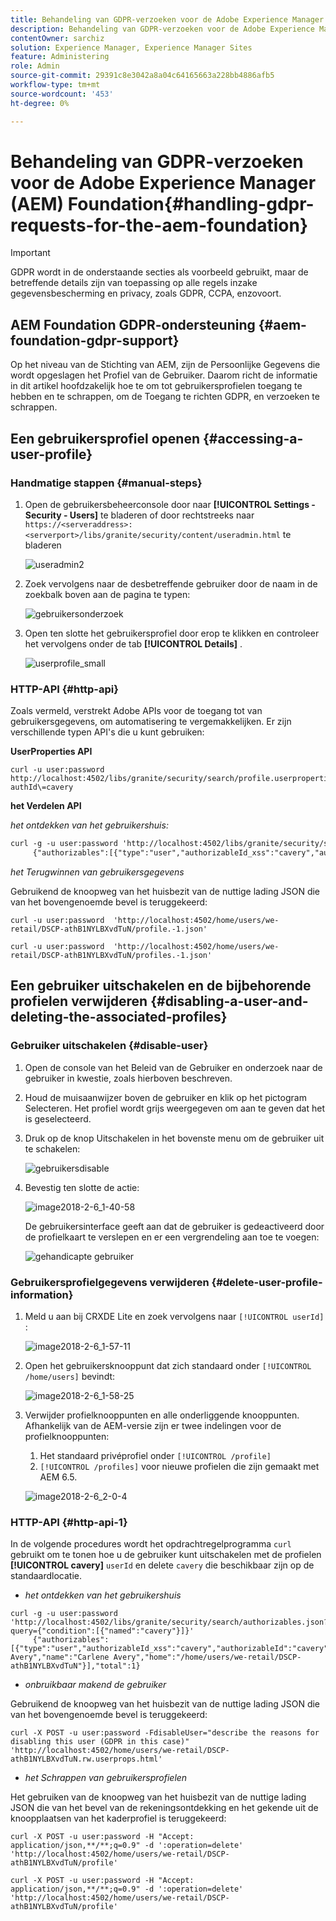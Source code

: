 ```yaml
---
title: Behandeling van GDPR-verzoeken voor de Adobe Experience Manager Foundation
description: Behandeling van GDPR-verzoeken voor de Adobe Experience Manager Foundation
contentOwner: sarchiz
solution: Experience Manager, Experience Manager Sites
feature: Administering
role: Admin
source-git-commit: 29391c8e3042a8a04c64165663a228bb4886afb5
workflow-type: tm+mt
source-wordcount: '453'
ht-degree: 0%

---
```


# Behandeling van GDPR-verzoeken voor de Adobe Experience Manager (AEM) Foundation{#handling-gdpr-requests-for-the-aem-foundation}

>[!IMPORTANT]
>
>GDPR wordt in de onderstaande secties als voorbeeld gebruikt, maar de betreffende details zijn van toepassing op alle regels inzake gegevensbescherming en privacy, zoals GDPR, CCPA, enzovoort.

## AEM Foundation GDPR-ondersteuning {#aem-foundation-gdpr-support}

Op het niveau van de Stichting van AEM, zijn de Persoonlijke Gegevens die wordt opgeslagen het Profiel van de Gebruiker. Daarom richt de informatie in dit artikel hoofdzakelijk hoe te om tot gebruikersprofielen toegang te hebben en te schrappen, om de Toegang te richten GDPR, en verzoeken te schrappen.

## Een gebruikersprofiel openen {#accessing-a-user-profile}

### Handmatige stappen {#manual-steps}

1. Open de gebruikersbeheerconsole door naar **[!UICONTROL Settings - Security - Users]** te bladeren of door rechtstreeks naar `https://<serveraddress>:<serverport>/libs/granite/security/content/useradmin.html` te bladeren

   ![ useradmin2 ](assets/useradmin2.png)

1. Zoek vervolgens naar de desbetreffende gebruiker door de naam in de zoekbalk boven aan de pagina te typen:

   ![ gebruikersonderzoek ](assets/usersearch.png)

1. Open ten slotte het gebruikersprofiel door erop te klikken en controleer het vervolgens onder de tab **[!UICONTROL Details]** .

   ![ userprofile_small ](assets/userprofile_small.png)

### HTTP-API {#http-api}

Zoals vermeld, verstrekt Adobe APIs voor de toegang tot van gebruikersgegevens, om automatisering te vergemakkelijken. Er zijn verschillende typen API&#39;s die u kunt gebruiken:

**UserProperties API**

```shell
curl -u user:password http://localhost:4502/libs/granite/security/search/profile.userproperties.json\?authId\=cavery
```

**het Verdelen API**

*het ontdekken van het gebruikershuis:*

```xml
curl -g -u user:password 'http://localhost:4502/libs/granite/security/search/authorizables.json?query={"condition":[{"named":"cavery"}]}'
     {"authorizables":[{"type":"user","authorizableId_xss":"cavery","authorizableId":"cavery","name_xss":"Carlene Avery","name":"Carlene Avery","home":"/home/users/we-retail/DSCP-athB1NYLBXvdTuN"}],"total":1}
```

*het Terugwinnen van gebruikersgegevens*

Gebruikend de knoopweg van het huisbezit van de nuttige lading JSON die van het bovengenoemde bevel is teruggekeerd:

```shell
curl -u user:password  'http://localhost:4502/home/users/we-retail/DSCP-athB1NYLBXvdTuN/profile.-1.json'
```

```shell
curl -u user:password  'http://localhost:4502/home/users/we-retail/DSCP-athB1NYLBXvdTuN/profiles.-1.json'
```

## Een gebruiker uitschakelen en de bijbehorende profielen verwijderen {#disabling-a-user-and-deleting-the-associated-profiles}

### Gebruiker uitschakelen {#disable-user}

1. Open de console van het Beleid van de Gebruiker en onderzoek naar de gebruiker in kwestie, zoals hierboven beschreven.
1. Houd de muisaanwijzer boven de gebruiker en klik op het pictogram Selecteren. Het profiel wordt grijs weergegeven om aan te geven dat het is geselecteerd.

1. Druk op de knop Uitschakelen in het bovenste menu om de gebruiker uit te schakelen:

   ![ gebruikersdisable ](assets/userdisable.png)

1. Bevestig ten slotte de actie:

   ![ image2018-2-6_1-40-58 ](assets/image2018-2-6_1-40-58.png)

   De gebruikersinterface geeft aan dat de gebruiker is gedeactiveerd door de profielkaart te verslepen en er een vergrendeling aan toe te voegen:

   ![ gehandicapte gebruiker ](assets/disableduser.png)

### Gebruikersprofielgegevens verwijderen {#delete-user-profile-information}

1. Meld u aan bij CRXDE Lite en zoek vervolgens naar `[!UICONTROL userId]` :

   ![ image2018-2-6_1-57-11 ](assets/image2018-2-6_1-57-11.png)

1. Open het gebruikersknooppunt dat zich standaard onder `[!UICONTROL /home/users]` bevindt:

   ![ image2018-2-6_1-58-25 ](assets/image2018-2-6_1-58-25.png)

1. Verwijder profielknooppunten en alle onderliggende knooppunten. Afhankelijk van de AEM-versie zijn er twee indelingen voor de profielknooppunten:

   1. Het standaard privéprofiel onder `[!UICONTROL /profile]`
   1. `[!UICONTROL /profiles]` voor nieuwe profielen die zijn gemaakt met AEM 6.5.

   ![ image2018-2-6_2-0-4 ](assets/image2018-2-6_2-0-4.png)

### HTTP-API {#http-api-1}

In de volgende procedures wordt het opdrachtregelprogramma `curl` gebruikt om te tonen hoe u de gebruiker kunt uitschakelen met de profielen **[!UICONTROL cavery]** `userId` en delete `cavery` die beschikbaar zijn op de standaardlocatie.

* *het ontdekken van het gebruikershuis*

```shell
curl -g -u user:password 'http://localhost:4502/libs/granite/security/search/authorizables.json?query={"condition":[{"named":"cavery"}]}'
     {"authorizables":[{"type":"user","authorizableId_xss":"cavery","authorizableId":"cavery","name_xss":"Carlene Avery","name":"Carlene Avery","home":"/home/users/we-retail/DSCP-athB1NYLBXvdTuN"}],"total":1}
```

* *onbruikbaar makend de gebruiker*

Gebruikend de knoopweg van het huisbezit van de nuttige lading JSON die van het bovengenoemde bevel is teruggekeerd:

```shell
curl -X POST -u user:password -FdisableUser="describe the reasons for disabling this user (GDPR in this case)" 'http://localhost:4502/home/users/we-retail/DSCP-athB1NYLBXvdTuN.rw.userprops.html'
```

* *het Schrappen van gebruikersprofielen*

Het gebruiken van de knoopweg van het huisbezit van de nuttige lading JSON die van het bevel van de rekeningsontdekking en het gekende uit de knoopplaatsen van het kaderprofiel is teruggekeerd:

```shell
curl -X POST -u user:password -H "Accept: application/json,**/**;q=0.9" -d ':operation=delete' 'http://localhost:4502/home/users/we-retail/DSCP-athB1NYLBXvdTuN/profile'
```

```shell
curl -X POST -u user:password -H "Accept: application/json,**/**;q=0.9" -d ':operation=delete' 'http://localhost:4502/home/users/we-retail/DSCP-athB1NYLBXvdTuN/profile'
```
